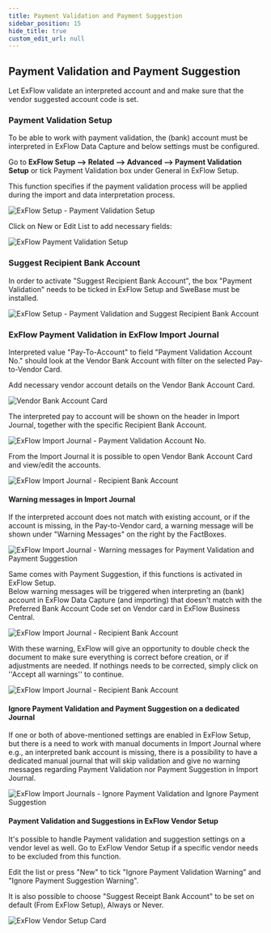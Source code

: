 ```yaml
---
title: Payment Validation and Payment Suggestion
sidebar_position: 15
hide_title: true
custom_edit_url: null
---
```

## Payment Validation and Payment Suggestion

Let ExFlow validate an interpreted account and and make sure that the vendor suggested account code is set.



### Payment Validation Setup

To be able to work with payment validation, the (bank) account must be interpreted in ExFlow Data Capture and below settings must be configured.

Go to **ExFlow Setup --> Related --> Advanced --> Payment Validation Setup** or tick Payment Validation box under General in ExFlow Setup.

This function specifies if the payment validation process will be applied during the import and data interpretation process.

![ExFlow Setup - Payment Validation Setup](@site/static/img/media/exflow-setup-general-002-payment-validation-setup.png)

Click on New or Edit List to add necessary fields:

![ExFlow Payment Validation Setup](@site/static/img/media/payment-validation-setup-001.png)

### Suggest Recipient Bank Account

In order to activate "Suggest Recipient Bank Account", the box "Payment Validation" needs to be ticked in ExFlow Setup and SweBase must be installed.

![ExFlow Setup - Payment Validation and Suggest Recipient Bank Account](@site/static/img/media/exflow-setup-general-003.png)

### ExFlow Payment Validation in ExFlow Import Journal

Interpreted value "Pay-To-Account" to field "Payment Validation Account No." should look at the Vendor Bank Account with filter on the selected Pay-to-Vendor Card.

Add necessary vendor account details on the Vendor Bank Account Card.

![Vendor Bank Account Card](@site/static/img/media/vendor-bank-account-001.png)

The interpreted pay to account will be shown on the header in Import Journal, together with the specific Recipient Bank Account.

![ExFlow Import Journal - Payment Validation Account No.](@site/static/img/media/import-journal-024.png)

From the Import Journal it is possible to open Vendor Bank Account Card and view/edit the accounts.

![ExFlow Import Journal - Recipient Bank Account](@site/static/img/media/import-journal-025.png)


#### Warning messages in Import Journal

If the interpreted account does not match with existing account, or if the account is missing, in the Pay-to-Vendor card, a warning message will be shown under "Warning Messages" on the right by the FactBoxes. 

![ExFlow Import Journal - Warning messages for Payment Validation and Payment Suggestion](@site/static/img/media/warning-messages-002.png)

Same comes with Payment Suggestion, if this functions is activated in ExFlow Setup. <br/> 
Below warning messages will be triggered when interpreting an (bank) account in ExFlow Data Capture (and importing) that doesn't match with the Preferred Bank Account Code set on Vendor card in ExFlow Business Central.  

![ExFlow Import Journal - Recipient Bank Account](@site/static/img/media/payment-suggestion-001.png)

With these warning, ExFlow will give an opportunity to double check the document to make sure everything is correct before creation, or if adjustments are needed. If nothings needs to be corrected, simply click on ''Accept all warnings'' to continue. 

![ExFlow Import Journal - Recipient Bank Account](@site/static/img/media/payment-suggestion-002.png)

#### Ignore Payment Validation and Payment Suggestion on a dedicated Journal

If one or both of above-mentioned settings are enabled in ExFlow Setup, but there is a need to work with manual documents in Import Journal where e.g., an interpreted bank account is missing, there is a possibility to have a dedicated manual journal that will skip validation and give no warning messages regarding Payment Validation nor Payment Suggestion in Import Journal.

![ExFlow Import Journals - Ignore Payment Validation and Ignore Payment Suggestion](@site/static/img/media/import-journals-007.png)

#### Payment Validation and Suggestions in ExFlow Vendor Setup

It's possible to handle Payment validation and suggestion settings on a vendor level as well. Go to ExFlow Vendor Setup if a specific vendor needs to be excluded from this function.

Edit the list or press "New" to tick "Ignore Payment Validation Warning" and "Ignore Payment Suggestion Warning".

It is also possible to choose "Suggest Receipt Bank Account" to be set on default (From ExFlow Setup), Always or Never.

![ExFlow Vendor Setup Card](@site/static/img/media/Vendor-setup-card-003.png)
